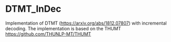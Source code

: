 # DTMT_InDec
Implementation of DTMT (https://arxiv.org/abs/1812.07807) with incremental decoding.
The implementation is based on the THUMT https://github.com/THUNLP-MT/THUMT
